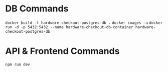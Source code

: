 # DB Commands

`docker build -t hardware-checkout-postgres-db .`
`docker images -a`
`docker run -d -p 5432:5432 --name hardware-checkout-db-container hardware-checkout-postgres-db`

# API & Frontend Commands

`npm run dev`
